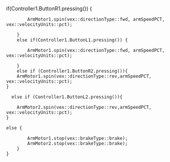  if(Controller1.ButtonR1.pressing()) { 
      
            ArmMotor1.spin(vex::directionType::fwd, armSpeedPCT, vex::velocityUnits::pct);
            
        }
        else if(Controller1.ButtonL1.pressing()) {
           
            ArmMotor1.spin(vex::directionType::fwd, armSpeedPCT, vex::velocityUnits::pct);
            
        }
        else if (Controller1.ButtonR2.pressing()){
        ArmMotor1.spin(vex::directionType::rev,armSpeedPCT, vex::velocityUnits::pct);
    }
    
      else if (Controller1.ButtonL2.pressing()){
          
        ArmMotor2.spin(vex::directionType::rev,armSpeedPCT, vex::velocityUnits::pct);
    }
    
    else {
          
            ArmMotor1.stop(vex::brakeType::brake);
            ArmMotor2.stop(vex::brakeType::brake);
        }
    }     
       
